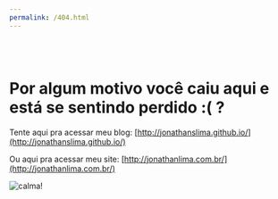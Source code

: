 ```yaml
---
permalink: /404.html
---
```

 
 <br>
 <br>


# Por algum motivo você caiu aqui e está se sentindo perdido :( ?

Tente aqui pra acessar meu blog: [http://jonathanslima.github.io/](http://jonathanslima.github.io/)

Ou aqui pra acessar meu site: [http://jonathanlima.com.br/](http://jonathanlima.com.br/)


![calma!](http://images.virgula.uol.com.br/2015/12/TRAVOLTA-CONFUSO-EM-LOST.gif)